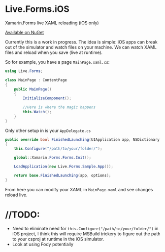 # Live.Forms.iOS
Xamarin.Forms live XAML reloading (iOS only)

[Available on NuGet](https://www.nuget.org/packages/Live.Forms.iOS)

Currently this is a work in progress. The idea is simple: iOS apps can break out of the simulator and watch files on your machine. We can watch XAML files and reload when you save (live at runtime).

So for example, you have a page `MainPage.xaml.cs`:
```csharp
using Live.Forms;

class MainPage : ContentPage
{
    public MainPage()
    {
        InitializeComponent();

        //Here is where the magic happens
        this.Watch();
    }
}
```

Only other setup in is your `AppDelegate.cs`
```csharp
public override bool FinishedLaunching(UIApplication app, NSDictionary options)
{
    this.Configure("/path/to/your/folder/");

    global::Xamarin.Forms.Forms.Init();

    LoadApplication(new Live.Forms.Sample.App());

    return base.FinishedLaunching(app, options);
}
```

From here you can modify your XAML in `MainPage.xaml` and see changes reload live.

# //TODO: 
- Need to eliminate need for `this.Configure("/path/to/your/folder/")` in iOS project, I think this will require MSBuild trickery to figure out the path to your csproj at runtime in the iOS simulator.
- Look at using Fody potentially